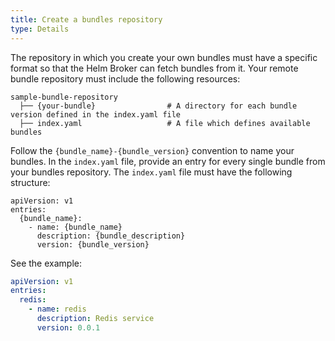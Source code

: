 ```yaml
---
title: Create a bundles repository
type: Details
---
```


The repository in which you create your own bundles must have a specific format so that the Helm Broker can fetch bundles from it. Your remote bundle repository must include the following resources:

```
sample-bundle-repository
  ├── {your-bundle}                # A directory for each bundle version defined in the index.yaml file
  ├── index.yaml                   # A file which defines available bundles
```

Follow the `{bundle_name}-{bundle_version}` convention to name your bundles. In the `index.yaml` file, provide an entry for every single bundle from your bundles repository. The `index.yaml` file must have the following structure:

```
apiVersion: v1
entries:
  {bundle_name}:
    - name: {bundle_name}
      description: {bundle_description}
      version: {bundle_version}
```

See the example:

```yaml
apiVersion: v1
entries:
  redis:
    - name: redis
      description: Redis service
      version: 0.0.1
```
